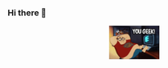 ### Hi there 👋

<div id="header" align="center">
  <img src="https://raw.githubusercontent.com/shubhamgupta9/shubhamgupta9/shubhamgupta9-patch-1/animaniacs-nerd.gif" width="100"/>
</div>

<!--
**shubhamgupta9/shubhamgupta9** is a ✨ _special_ ✨ repository because its `README.md` (this file) appears on your GitHub profile.

Here are some ideas to get you started:

- 🔭 I’m currently working on ...
- 🌱 I’m currently learning ...
- 👯 I’m looking to collaborate on ...
- 🤔 I’m looking for help with ...
- 💬 Ask me about ...
- 📫 How to reach me: ...
- 😄 Pronouns: ...
- ⚡ Fun fact: ...
-->
